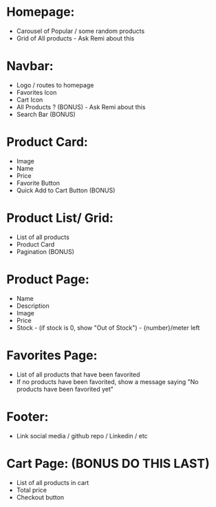 # Homepage:

- Carousel of Popular / some random products
- Grid of All products - Ask Remi about this

# Navbar:

- Logo / routes to homepage
- Favorites Icon
- Cart Icon
- All Products ? (BONUS) - Ask Remi about this
- Search Bar (BONUS)

# Product Card:

- Image
- Name
- Price
- Favorite Button
- Quick Add to Cart Button (BONUS)

# Product List/ Grid:

- List of all products
- Product Card
- Pagination (BONUS)

# Product Page:

- Name
- Description
- Image
- Price
- Stock - (if stock is 0, show "Out of Stock") - {number}/meter left

# Favorites Page:

- List of all products that have been favorited
- If no products have been favorited, show a message saying "No products have been favorited yet"

# Footer:

- Link social media / github repo / Linkedin / etc

# Cart Page: (BONUS DO THIS LAST)

- List of all products in cart
- Total price
- Checkout button
